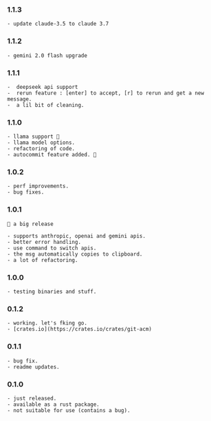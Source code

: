 ### 1.1.3

    - update claude-3.5 to claude 3.7

### 1.1.2

    - gemini 2.0 flash upgrade

### 1.1.1

    -  deepseek api support
    -  rerun feature : [enter] to accept, [r] to rerun and get a new message.
    -  a lil bit of cleaning.

### 1.1.0

    - llama support 🎉
    - llama model options.
    - refactoring of code.
    - autocommit feature added. 🎉

### 1.0.2

    - perf improvements.
    - bug fixes.

### 1.0.1

    📍 a big release

    - supports anthropic, openai and gemini apis.
    - better error handling.
    - use command to switch apis.
    - the msg automatically copies to clipboard.
    - a lot of refactoring.

### 1.0.0

    - testing binaries and stuff.

### 0.1.2

    - working. let's fking go.
    - [crates.io](https://crates.io/crates/git-acm)

### 0.1.1

    - bug fix.
    - readme updates.

### 0.1.0

    - just released.
    - available as a rust package.
    - not suitable for use (contains a bug).
